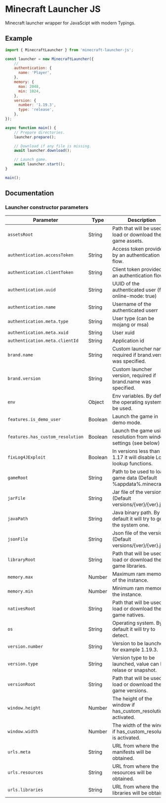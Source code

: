 # Minecraft Launcher JS

Minecraft launcher wrapper for JavaScipt with modern Typings.

## Example

```javascript
import { MinecraftLauncher } from 'minecraft-launcher-js';

const launcher = new MinecraftLauncher({
    // 
    authentication: {
      name: 'Player',
    },
    memory: {
      max: 2048,
      min: 1024,
    },
    version: {
      number: '1.19.3',
      type: 'release',
    },
});

async function main() {
    // Prepare directories.
    launcher.prepare();

    // Download if any file is missing.
    await launcher.download();

    // Launch game.
    await launcher.start();
}

main();
```

## Documentation

### Launcher constructor parameters

| Parameter                        | Type     | Description                                                        | Required |
|----------------------------------|----------|--------------------------------------------------------------------|----------|
| `assetsRoot`                     | String   | Path that will be used to load or download the game assets.        | False    |
| `authentication.accessToken`     | String   | Access token provided by an authentication flow.                   | False    |
| `authentication.clientToken`     | String   | Client token provided by an authentication flow.                   | False    |
| `authentication.uuid`            | String   | UUID of the authenticated user (for online-mode: true)             | False    |
| `authentication.name`            | String   | Username of the authenticated userr                                | True     |
| `authentication.meta.type`       | String   | User type (can be mojang or msa)                                   | False    |
| `authentication.meta.xuid`       | String   | User xuid                                                          | False    |
| `authentication.meta.clientId`   | String   | Application id                                                     | False    |
| `brand.name`                     | String   | Custom launcher name, required if brand.version was specified.     | False    |
| `brand.version`                  | String   | Custom launcher version, required if brand.name was specified.     | False    |
| `env`                            | Object   | Env variables. By default the operating system will be used.       | False    |
| `features.is_demo_user`          | Boolean  | Launch the game in demo mode.                                      | False    |
| `features.has_custom_resolution` | Boolean  | Launch the game using resolution from window settings (see below)  | False    |
| `fixLog4JExploit`                | Boolean  | In versions less than 1.17 it will disable Log4j lookup functions. | False    |
| `gameRoot`                       | String   | Path to be used to load game data (Default %appdata%\.minecraft)   | False    |
| `jarFile`                        | String   | Jar file of the version (Default versions/{ver}/{ver}.jar)         | False    |
| `javaPath`                       | String   | Java binary path. By default it will try to get the system one.    | False    |
| `jsonFile`                       | String   | Json file of the version (Default versions/{ver}/{ver}.json)       | False    |
| `libraryRoot`                    | String   | Path that will be used to load or download the game libraries.     | False    |
| `memory.max`                     | Number   | Maximum ram memory of the instance.                                | True     |
| `memory.min`                     | Number   | Minimum ram memory of the instance.                                | True     |
| `nativesRoot`                    | String   | Path that will be used to load or download the game natives.       | False    |
| `os`                             | String   | Operating system. By default it will try to detect.                | False    |
| `version.number`                 | String   | Version to be launched, for example 1.19.3.                        | True     |
| `version.type`                   | String   | Version type to be launched, value can be relase or snapshot.      | True     |
| `versionRoot`                    | String   | Path that will be used to load or download the game versions.      | False    |
| `window.height`                  | Number   | The height of the window if has_custom_resolution is activated.    | False    |
| `window.width`                   | Number   | The width of the window if has_custom_resolution is activated.     | False    |
| `urls.meta`                      | String   | URL from where the manifests will be obtained.                     | False    |
| `urls.resources`                 | String   | URL from where the resources will be obtained.                     | False    |
| `urls.libraries`                 | String   | URL from where the libraries will be obtained.                     | False    |
